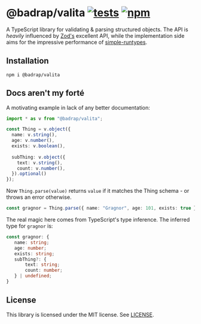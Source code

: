 # @badrap/valita [![tests](https://github.com/badrap/valita/workflows/tests/badge.svg)](https://github.com/badrap/valita/actions?query=workflow%3Atests) [![npm](https://img.shields.io/npm/v/@badrap/valita.svg)](https://www.npmjs.com/package/@badrap/valita)

A TypeScript library for validating & parsing structured objects. The API is _heavily_ influenced by [Zod's](https://github.com/colinhacks/zod/tree/v3) excellent API, while the implementation side aims for the impressive performance of [simple-runtypes](https://github.com/hoeck/simple-runtypes).

## Installation

```
npm i @badrap/valita
```

## Docs aren't my forté

A motivating example in lack of any better documentation:

```ts
import * as v from "@badrap/valita";

const Thing = v.object({
  name: v.string(),
  age: v.number(),
  exists: v.boolean(),
  
  subThing: v.object({
    text: v.string(),
    count: v.number(),
  }).optional()
});
```

Now `Thing.parse(value)` returns `value` if it matches the Thing schema - or throws an error otherwise.

```ts
const gragnor = Thing.parse({ name: "Gragnor", age: 101, exists: true });
```

The real magic here comes from TypeScript's type inference. The inferred type for `gragnor` is:

```ts
const gragnor: {
   name: string;
   age: number;
   exists: string;
   subThing?: {
       text: string;
       count: number;
   } | undefined;   
}
```

## License

This library is licensed under the MIT license. See [LICENSE](./LICENSE).
